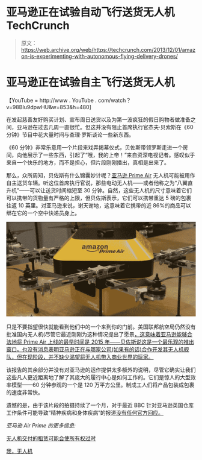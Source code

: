 # 亚马逊正在试验自动飞行送货无人机 TechCrunch

> 原文：<https://web.archive.org/web/https://techcrunch.com/2013/12/01/amazon-is-experimenting-with-autonomous-flying-delivery-drones/>

# 亚马逊正在试验自主飞行送货无人机

【YouTube = http://www . YouTube . com/watch？v=98BIu9dpwHU&w=853&h=480]

在发起慈善友好购买计划、宣布周日送货以及为第一波疯狂的假日购物者做准备之间，亚马逊在过去几周一直很忙。但这并没有阻止首席执行官杰夫·贝索斯在《60 分钟》节目中花大量时间与查理·罗斯谈论一些新东西。

《60 分钟》非常乐意用一个片段来戏弄揭幕仪式，贝佐斯带领罗斯走进一个房间，向他展示了一些东西，引起了“哦，我的上帝！”来自资深电视记者。感叹似乎来自一个快乐的地方，而不是担心，但片段刚刚播出，真相是出来了。

那么，众所周知，贝佐斯有什么锦囊妙计呢？[亚马逊 Prime Air](https://web.archive.org/web/20221209005052/http://www.amazon.com/b?node=8037720011) 无人机可能被用作自主送货车辆。听这位首席执行官说，那些电动无人机——或者他称之为“八翼直升机”——可以让送货时间缩短至 30 分钟。自然，这些无人机的尺寸意味着它们可以携带的货物量有严格的上限，但贝佐斯表示，它们可以携带重达 5 磅的包裹往返 10 英里。对亚马逊来说，谢天谢地，这意味着它携带的近 86%的商品可以绑在它的一个空中快递员身上。

![amazon-primeair](img/6c14deecfa59b22b9eb90cf4f71486c5.png)

只是不要指望很快就能看到他们中的一个来到你的门前。美国联邦航空局仍然没有批准国内无人机(尽管它最近刚刚为这种情况提出了愿景[，这意味着亚马逊能够合法地将 Prime Air 上线的最早时间是 2015 年——贝佐斯说这是一个最乐观的推出窗口。也没有消息表明亚马逊正在与哪家公司(如果有的话)合作开发其无人机舰队，但在现阶段，并不缺少渴望将无人机带入商业世界的玩家。](https://web.archive.org/web/20221209005052/http://www.forbes.com/sites/ryancalo/2013/11/09/the-faas-drone-privacy-plan-actually-pretty-sensible/)

该报告的其余部分并没有对亚马逊的运作提供太多额外的说明，尽管它确实让我们这些凡人更近距离地了解了其庞大的履行中心是如何工作的。它们是惊人的大型效率模型——60 分钟参观的一个是 120 万平方公里。制成工人们将产品包装成包裹的速度非常快。

遗憾的是，由于该片段的拍摄持续了一个月，对于最近 BBC 针对亚马逊英国仓库工作条件可能导致“精神疾病和身体疾病”的报道[没有任何官方回应。](https://web.archive.org/web/20221209005052/http://www.bbc.co.uk/news/business-25034598)

*亚马逊 Air Prime 的更多信息:*

[无人机交付的租赁可能会使所有权过时](https://web.archive.org/web/20221209005052/https://beta.techcrunch.com/2013/12/02/nirvana-brought-to-you-by-robots/)

[我，无人机](https://web.archive.org/web/20221209005052/https://beta.techcrunch.com/2013/12/01/i-drone/)